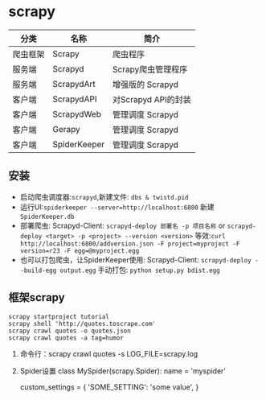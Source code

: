 # scrapy
分类|	名称|	简介
-|-|-
爬虫框架|	Scrapy|	爬虫程序
服务端|	Scrapyd|	Scrapy爬虫管理程序
服务端|	ScrapydArt|	增强版的 Scrapyd
客户端|	ScrapydAPI|	对Scrapyd API的封装
客户端|	ScrapydWeb|	管理调度 Scrapyd
客户端|	Gerapy|	管理调度 Scrapyd
客户端|	SpiderKeeper|	管理调度 Scrapyd
## 安装
- 启动爬虫调度器:`scrapyd`,新建文件: `dbs & twistd.pid`
- 运行UI:`spiderkeeper --server=http://localhost:6800` 新建`SpiderKeeper.db`
- 部署爬虫:
    Scrapyd-Client: `scrapyd-deploy 部署名 -p 项目名称` or `scrapyd-deploy <target> -p <project> --version <version>`
    等效:`curl http://localhost:6800/addversion.json -F project=myproject -F version=r23 -F egg=@myproject.egg`
- 也可以打包爬虫，让SpiderKeeper使用: 
    Scrapyd-Client: `scrapyd-deploy --build-egg output.egg`
    手动打包: `python setup.py bdist.egg`
## 框架scrapy
```
scrapy startproject tutorial
scrapy shell 'http://quotes.toscrape.com'
scrapy crawl quotes -o quotes.json
scrapy crawl quotes -a tag=humor
```
1. 命令行：scrapy crawl quotes -s LOG_FILE=scrapy.log
2. Spider设置
class MySpider(scrapy.Spider):
    name = 'myspider'

    custom_settings = {
        'SOME_SETTING': 'some value',
    }